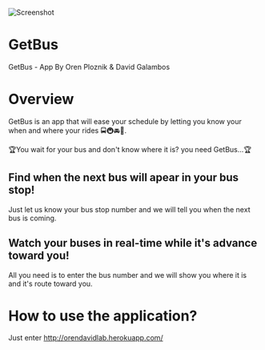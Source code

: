 ![Screenshot](misc/logo.png)
# GetBus
GetBus - App By Oren Ploznik & David Galambos

# Overview
GetBus is an app that will ease your schedule by letting you know your when and where your rides 🚍🚇🚘🛴.

🏆You wait for your bus and don't know where it is? you need GetBus...🏆

## Find when the next bus will apear in your bus stop!
Just let us know your bus stop number and we will tell you when the next bus is coming.

## Watch your buses in real-time while it's advance toward you!
All you need is to enter the bus number and we will show you where it is and it's route toward you.

# How to use the application?
Just enter http://orendavidlab.herokuapp.com/

